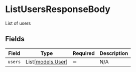# ListUsersResponseBody

List of users


## Fields

| Field                                  | Type                                   | Required                               | Description                            |
| -------------------------------------- | -------------------------------------- | -------------------------------------- | -------------------------------------- |
| `users`                                | List[[models.User](../models/user.md)] | :heavy_minus_sign:                     | N/A                                    |